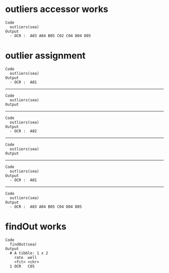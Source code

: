 # outliers accessor works

    Code
      outliers(sea)
    Output
      - OCR :  A03 A04 B05 C02 C04 D04 D05

# outlier assignment

    Code
      outliers(sea)
    Output
      - OCR :  A01

---

    Code
      outliers(sea)
    Output
      

---

    Code
      outliers(sea)
    Output
      - OCR :  A02

---

    Code
      outliers(sea)
    Output
      

---

    Code
      outliers(sea)
    Output
      - OCR :  A01

---

    Code
      outliers(sea)
    Output
      - OCR :  A03 A04 B05 C04 D04 D05

# findOut works

    Code
      findOut(sea)
    Output
      # A tibble: 1 x 2
        rate  well 
        <fct> <chr>
      1 OCR   C05  

